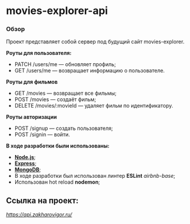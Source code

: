 # movies-explorer-api

### Обзор
Проект представляет собой сервер под будущий сайт movies-explorer.

**Роуты для пользователя:**
* PATCH /users/me — обновляет профиль;
* GET /users/me — возвращает информацию о пользователе.

**Роуты для фильмов**
* GET /movies — возвращает все фильмы;
* POST /movies — создаёт фильм;
* DELETE /movies/:movieId — удаляет фильм по идентификатору.

**Роуты авторизации**
* POST /signup — создать пользователя;
* POST /signin — войти.


**В ходе разработки были использованы:**

* [**Node.js**](https://nodejs.org/);
* [**Express**](https://expressjs.com/);
* [**MongoDB**](https://www.mongodb.com/); 
* В ходе разработки был использован линтер  **ESLint** *airbnb-base*;
* Использован hot reload  **nodemon**;

## Ссылка на проект: 

*https://api.zakharovigor.ru/*
